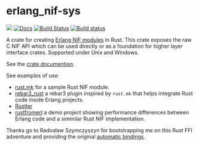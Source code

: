 # erlang_nif-sys
[![](http://meritbadge.herokuapp.com/erlang_nif-sys)](https://crates.io/crates/erlang_nif-sys)
[![Docs](https://docs.rs/erlang_nif-sys/badge.svg)](https://docs.rs/erlang_nif-sys)
[![Build Status](https://travis-ci.org/goertzenator/erlang_nif-sys.svg?branch=master)](https://travis-ci.org/goertzenator/erlang_nif-sys)
[![Build status](https://ci.appveyor.com/api/projects/status/rssa03e29mxou4hv/branch/master?svg=true)](https://ci.appveyor.com/project/goertzenator/erlang-nif-sys/branch/master)

A crate for creating [Erlang NIF modules](http://www.erlang.org/doc/man/erl_nif.html) in Rust.  This crate exposes the raw C NIF API which can be used directly or as a foundation for higher layer interface crates.  Supported under Unix and Windows.

See the [crate documention](https://docs.rs/erlang_nif-sys).

See examples of use:
 - [rust.mk](https://github.com/goertzenator/rust.mk) for a sample Rust NIF module.
 - [rebar3_rust](https://github.com/sdwolf/rebar3_rust) a rebar3 plugin inspired by `rust.mk` that helps integrate Rust code inside Erlang projects.
 - [Rustler](https://github.com/hansihe/Rustler)
 - [rustfromerl](https://github.com/sdwolf/rustfromerl) a demo project showing performance differences between Erlang code and a simmilar Rust NIF implementation.

Thanks go to Radosław Szymczyszyn for bootstrapping me on this Rust FFI adventure and providing the original [automatic bindings](https://github.com/lavrin/erlang-rust-nif/blob/master/rust_src/src/c.rs).
